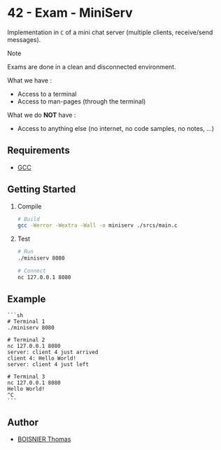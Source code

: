 # 42 - Exam - MiniServ

Implementation in `C` of a mini chat server (multiple clients, receive/send messages).

> [!NOTE]
> Exams are done in a clean and disconnected environment.
>
> What we have :
> * Access to a terminal
> * Access to man-pages (through the terminal)
>
> What we do __NOT__ have :
> * Access to anything else (no internet, no code samples, no notes, ...)

## Requirements

- [GCC](https://gcc.gnu.org/)

## Getting Started

1. Compile

	```sh
	# Build
	gcc -Werror -Wextra -Wall -o miniserv ./srcs/main.c
	```

1. Test

	```sh
	# Run
	./miniserv 8080

	# Connect
	nc 127.0.0.1 8080
	```

## Example

	```sh
	# Terminal 1
	./miniserv 8080

	# Terminal 2
	nc 127.0.0.1 8080
	server: client 4 just arrived
	client 4: Hello World!
	server: client 4 just left

	# Terminal 3
	nc 127.0.0.1 8080
	Hello World!
	^C
	```

## Author

- [BOISNIER Thomas](https://github.com/TBoisnie)
